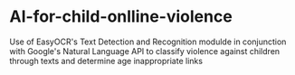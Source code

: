 # AI-for-child-onlline-violence
Use of EasyOCR's Text Detection and Recognition modulde in conjunction with Google's Natural Language API to classify violence against children through texts and determine age  inappropriate links


